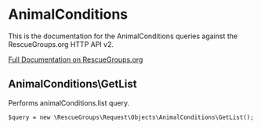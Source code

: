 # AnimalConditions

This is the documentation for the AnimalConditions queries against the RescueGroups.org HTTP API v2.

[Full Documentation on RescueGroups.org](https://userguide.rescuegroups.org/display/APIDG/Object+definitions#Objectdefinitions-animalConditions)

## AnimalConditions\GetList

Performs animalConditions.list query.

    $query = new \RescueGroups\Request\Objects\AnimalConditions\GetList();


